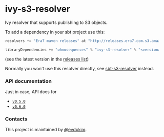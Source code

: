 ivy-s3-resolver
===============

Ivy resolver that supports publishing to S3 objects.

To add a dependency in your sbt project use this:

```scala
resolvers += "Era7 maven releases" at "http://releases.era7.com.s3.amazonaws.com"

libraryDependencies += "ohnosequences" % "ivy-s3-resolver" % "<version>"
```

(see the latest version in the [releases list](https://github.com/ohnosequences/ivy-s3-resolver/releases))

Normally you won't use this resolver directly, see [sbt-s3-resolver](https://github.com/ohnosequences/sbt-s3-resolver) instead.


### API documentation


Just in case, API docs for 

- [`v0.5.0`](http://ohnosequences.com/ivy-s3-resolver/docs/api/0.5.0/)
- [`v0.6.0`](http://ohnosequences.com/ivy-s3-resolver/docs/api/0.6.0/)


### Contacts

This project is maintained by [@evdokim](https://github.com/evdokim).
